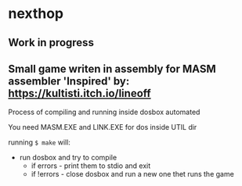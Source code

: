 # nexthop
## Work in progress

Small game writen in assembly for MASM assembler
'Inspired' by: https://kultisti.itch.io/lineoff
---
Process of compiling and running inside dosbox automated

You need MASM.EXE and LINK.EXE for dos inside UTIL dir 

running `$ make` will:
- run dosbox and try to compile
    - if  errors - print them to stdio and exit
    - if !errors - close dosbox and run a new one thet runs the game

